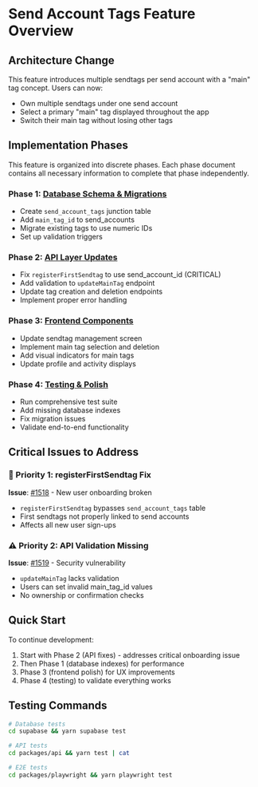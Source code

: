 # Send Account Tags Feature Overview

## Architecture Change

This feature introduces multiple sendtags per send account with a "main" tag concept. Users can now:
- Own multiple sendtags under one send account
- Select a primary "main" tag displayed throughout the app
- Switch their main tag without losing other tags

## Implementation Phases

This feature is organized into discrete phases. Each phase document contains all necessary information to complete that phase independently.

### Phase 1: [Database Schema & Migrations](./phase-1-database-schema.md)
- Create `send_account_tags` junction table
- Add `main_tag_id` to send_accounts
- Migrate existing tags to use numeric IDs
- Set up validation triggers

### Phase 2: [API Layer Updates](./phase-2-api-layer.md)
- Fix `registerFirstSendtag` to use send_account_id (CRITICAL)
- Add validation to `updateMainTag` endpoint
- Update tag creation and deletion endpoints
- Implement proper error handling

### Phase 3: [Frontend Components](./phase-3-frontend-components.md)
- Update sendtag management screen
- Implement main tag selection and deletion
- Add visual indicators for main tags
- Update profile and activity displays

### Phase 4: [Testing & Polish](./phase-4-testing.md)
- Run comprehensive test suite
- Add missing database indexes
- Fix migration issues
- Validate end-to-end functionality

## Critical Issues to Address

### 🚨 Priority 1: registerFirstSendtag Fix
**Issue**: [#1518](https://github.com/0xsend/sendapp/issues/1518) - New user onboarding broken
- `registerFirstSendtag` bypasses `send_account_tags` table
- First sendtags not properly linked to send accounts
- Affects all new user sign-ups

### ⚠️ Priority 2: API Validation Missing  
**Issue**: [#1519](https://github.com/0xsend/sendapp/issues/1519) - Security vulnerability
- `updateMainTag` lacks validation
- Users can set invalid main_tag_id values
- No ownership or confirmation checks

## Quick Start

To continue development:
1. Start with Phase 2 (API fixes) - addresses critical onboarding issue
2. Then Phase 1 (database indexes) for performance
3. Phase 3 (frontend polish) for UX improvements
4. Phase 4 (testing) to validate everything works

## Testing Commands

```bash
# Database tests
cd supabase && yarn supabase test

# API tests  
cd packages/api && yarn test | cat

# E2E tests
cd packages/playwright && yarn playwright test
```